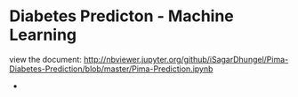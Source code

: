 # Diabetes Predicton - Machine Learning

view the document: http://nbviewer.jupyter.org/github/iSagarDhungel/Pima-Diabetes-Prediction/blob/master/Pima-Prediction.ipynb

-  

